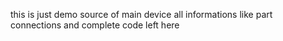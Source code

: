 this is just demo source of main device 
all informations like part connections and complete code left here
